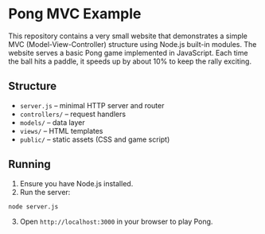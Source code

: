 # Pong MVC Example

This repository contains a very small website that demonstrates a simple MVC (Model-View-Controller) structure using Node.js built-in modules. The website serves a basic Pong game implemented in JavaScript.
Each time the ball hits a paddle, it speeds up by about 10% to keep the rally exciting.

## Structure
- `server.js` – minimal HTTP server and router
- `controllers/` – request handlers
- `models/` – data layer
- `views/` – HTML templates
- `public/` – static assets (CSS and game script)

## Running

1. Ensure you have Node.js installed.
2. Run the server:

```bash
node server.js
```

3. Open `http://localhost:3000` in your browser to play Pong.
